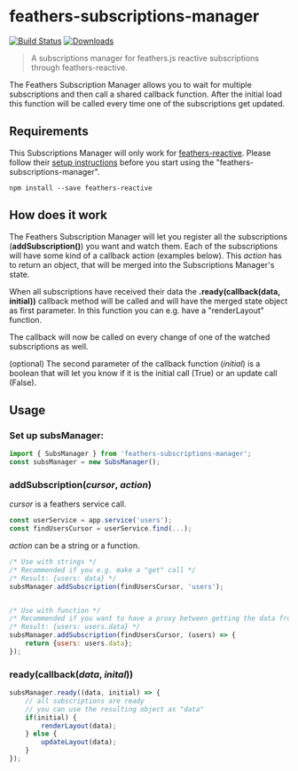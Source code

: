 # feathers-subscriptions-manager
[![Build Status](https://travis-ci.org/nicoknoll/feathers-subscriptions-manager.svg?branch=master)](https://travis-ci.org/nicoknoll/feathers-subscriptions-manager)
[![Downloads](https://img.shields.io/npm/dt/feathers-subscriptions-manager.svg)](https://www.npmjs.com/package/feathers-subscriptions-manager)

> A subscriptions manager for feathers.js reactive subscriptions through feathers-reactive.

The Feathers Subscription Manager allows you to wait for multiple subscriptions and then call a shared callback function. After the initial load this function will be called every time one of the subscriptions get updated.


## Requirements
This Subscriptions Manager will only work for [feathers-reactive](https://github.com/feathersjs/feathers-reactive). Please follow their [setup instructions](https://github.com/feathersjs/feathers-reactive#setting-options-and-rxjs) before you start using the "feathers-subscriptions-manager".

```
npm install --save feathers-reactive
```


## How does it work
The Feathers Subscription Manager will let you register all the subscriptions (**addSubscription()**) you want and watch them. Each of the subscriptions will have some kind of a callback action (examples below). This _action_ has to return an object, that will be merged into the Subscriptions Manager's state.

When all subscriptions have received their data the **.ready(callback(data, initial))** callback method will be called and will have the merged state object as first parameter. In this function you can e.g. have a "renderLayout" function.

The callback will now be called on every change of one of the watched subscriptions as well.

(optional) The second parameter of the callback function (_initial_) is a boolean that will let you know if it is the initial call (True) or an update call (False).


## Usage
### Set up subsManager:

```js
import { SubsManager } from 'feathers-subscriptions-manager';
const subsManager = new SubsManager();
```


### addSubscription(_cursor_, _action_)

_cursor_ is a feathers service call.

```js
const userService = app.service('users');
const findUsersCursor = userService.find(...);
```

_action_ can be a string or a function.

```js
/* Use with strings */
/* Recommended if you e.g. make a "get" call */
/* Result: {users: data} */
subsManager.addSubscription(findUsersCursor, 'users');


/* Use with function */
/* Recommended if you want to have a proxy between getting the data from the server and finishing the the call */
/* Result: {users: users.data} */
subsManager.addSubscription(findUsersCursor, (users) => {
	return {users: users.data};
});

```


### ready(callback(_data_, _inital_))

```js
subsManager.ready((data, initial) => {
	// all subscriptions are ready 
	// you can use the resulting object as "data"
	if(initial) {
		renderLayout(data);
	} else {
		updateLayout(data);
	}
});
```
